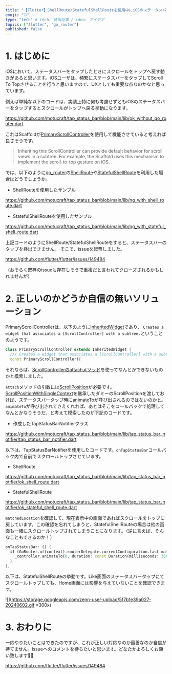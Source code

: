 ```yaml
---
title: "【Flutter】ShellRoute/StatefulShellRouteを使用中にiOSのステータスバータップを検出する"
emoji: "⚾"
type: "tech" # tech: 技術記事 / idea: アイデア
topics: ["flutter", "go_router"]
published: false
---
```


# 1. はじめに

iOSにおいて、ステータスバーをタップしたときにスクロールをトップへ戻す動きがあると思います。iOSユーザは、頻繁にステータスバーをタップしてScroll To Topさせることを行うと思いますので、UXとしても重要な点なのかなと思っています。

例えば単純な以下のコードは、実装上特に何も考慮せずともiOSのステータスバーをタップするとスクロールがトップへ戻る挙動になります。

https://github.com/motucraft/tap_status_bar/blob/main/lib/ok_without_go_router.dart

これはScaffoldが[PrimaryScrollController](https://api.flutter.dev/flutter/widgets/PrimaryScrollController-class.html)を使用して機能させていると考えれば良さそうです。

> Inheriting this ScrollController can provide default behavior for scroll views in a subtree. For example, the Scaffold uses this mechanism to implement the scroll-to-top gesture on iOS.

では、以下のように[go_router](https://pub.dev/packages/go_router)の[ShellRoute](https://pub.dev/documentation/go_router/latest/go_router/ShellRoute-class.html)や[StatefulShellRoute](https://pub.dev/documentation/go_router/latest/go_router/StatefulShellRoute-class.html)を利用した場合はどうでしょうか。

- ShellRouteを使用したサンプル

https://github.com/motucraft/tap_status_bar/blob/main/lib/ng_with_shell_route.dart

- StatefulShellRouteを使用したサンプル

https://github.com/motucraft/tap_status_bar/blob/main/lib/ng_with_stateful_shell_route.dart

上記コードのようにShellRoute/StatefulShellRouteをすると、ステータスバーのタップを検出できません。 そこで、issueを起票しました。

https://github.com/flutter/flutter/issues/149484

（おそらく既存のissueも存在しそうで重複だと言われてクローズされるかもしれませんが）

# 2. 正しいのかどうか自信の無いソリューション

PrimaryScrollControllerは、以下のように[InheritedWidget](https://api.flutter.dev/flutter/widgets/InheritedWidget-class.html)であり、
`Creates a widget that associates a [ScrollController] with a subtree.`ということのようです。

```dart
class PrimaryScrollController extends InheritedWidget {
  /// Creates a widget that associates a [ScrollController] with a subtree.
  const PrimaryScrollController({
```

それならば、[ScrollControllerのattachメソッド](https://api.flutter.dev/flutter/widgets/ScrollController/attach.html)を使ってなんとかできないものかと模索しました。

`attach`メソッドの引数には[ScrollPosition](https://api.flutter.dev/flutter/widgets/ScrollPosition-class.html)が必要です。
[ScrollPositionWithSingleContext](https://api.flutter.dev/flutter/widgets/ScrollPositionWithSingleContext-class.html)を継承したダミーのScrollPositionを渡しておけば、ステータスバータップ時に[animateTo](https://api.flutter.dev/flutter/widgets/ScrollPosition/animateTo.html)が呼び出されるのではないのかと。
`animateTo`が呼び出されてさえくれれば、あとはそこをコールバックで処理してなんとかなりそうだ、と考えて模索したのが下記のコードです。

- 作成したTapStatusBarNotifierクラス

https://github.com/motucraft/tap_status_bar/blob/main/lib/tap_status_bar_notifier/tap_status_bar_notifier.dart

以下は、TapStatusBarNotifierを使用したコードです。`onTapStatusBar`コールバック内で自前でスクロールトップさせています。
 
- ShellRoute

https://github.com/motucraft/tap_status_bar/blob/main/lib/tap_status_bar_notifier/ok_shell_route.dart

- StatefulShellRoute

https://github.com/motucraft/tap_status_bar/blob/main/lib/tap_status_bar_notifier/ok_stateful_shell_route.dart

`matchedLocation`を確認して、現在表示中の画面であればスクロールをトップに戻しています。この確認を忘れてしまうと、StatefulShellRouteの場合は他の画面も一緒にスクロールトップされてしまうことになります。（逆に言えば、そんなこともできるのか！）

```dart
onTapStatusBar: () {
  if (GoRouter.of(context).routerDelegate.currentConfiguration.last.matchedLocation == '/home') {
    _controller.animateTo(0, duration: const Duration(milliseconds: 300), curve: Curves.linear);
  }
},
```

以下は、StatefulShellRouteの挙動です。Like画面のステータスバータップにてスクロールトップしても、Home画面には影響を与えていないことを確認できます。

![](https://storage.googleapis.com/zenn-user-upload/5f7b1e39a027-20240602.gif =300x)

# 3. おわりに

一応やりたいことはできたのですが、これが正しい対応なのか最善なのか自信が持てません。issueへのコメントを待ちたいと思います。どなたかよろしくお願い致します🙇‍♂

https://github.com/flutter/flutter/issues/149484
